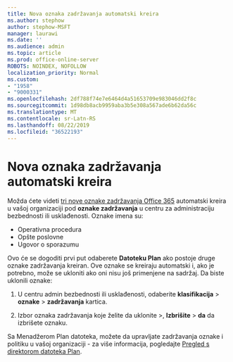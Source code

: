 ```yaml
---
title: Nova oznaka zadržavanja automatski kreira
ms.author: stephow
author: stephow-MSFT
manager: laurawi
ms.date: ''
ms.audience: admin
ms.topic: article
ms.prod: office-online-server
ROBOTS: NOINDEX, NOFOLLOW
localization_priority: Normal
ms.custom:
- "1958"
- "9000331"
ms.openlocfilehash: 2df788f74e7e6464d4a51653709e983046dd2f8c
ms.sourcegitcommit: 1d98db8acb9959aba3b5e308a567ade6b62da56c
ms.translationtype: MT
ms.contentlocale: sr-Latn-RS
ms.lasthandoff: 08/22/2019
ms.locfileid: "36522193"
---
```

# <a name="new-retention-labels-created-automatically"></a>Nova oznaka zadržavanja automatski kreira

Možda ćete videti [tri nove oznake zadržavanja Office 365](https://docs.microsoft.com/office365/securitycompliance/file-plan-manager#default-retention-labels-and-label-policy) automatski kreira u vašoj organizaciji pod **oznake zadržavanja** u centru za administraciju bezbednosti ili usklađenosti. Oznake imena su:

- Operativna procedura
- Opšte poslovne
- Ugovor o sporazumu

Ovo će se dogoditi prvi put odaberete **Datoteku Plan** ako postoje druge oznake zadržavanja kreiran. Ove oznake se kreiraju automatski i, ako je potrebno, može se ukloniti ako oni nisu još primenjene na sadržaj. Da biste uklonili oznake:

1. U centru admin bezbednosti ili usklađenosti, odaberite **klasifikacija** > **oznake** > **zadržavanja** kartica.

1. Izbor oznaka zadržavanja koje želite da uklonite >, **Izbrišite** > **da** da izbrišete oznaku.

Sa Menadžerom Plan datoteka, možete da upravljate zadržavanja oznake i politiku u vašoj organizaciji - za više informacija, pogledajte [Pregled s direktorom datoteka Plan](https://docs.microsoft.com/office365/securitycompliance/file-plan-manager).